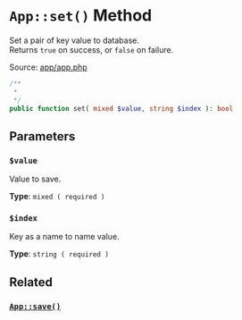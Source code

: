 # `App::set()` Method
Set a pair of key value to database.       
Returns `true` on success, or `false` on failure.

Source: [app/app.php](https://github.com/BoidCMS/BoidCMS/blob/master/app/app.php)
```php
/**
 *
 */
public function set( mixed $value, string $index ): bool
```

## Parameters

### `$value`
Value to save.     

**Type**: `mixed ( required )`

### `$index`
Key as a name to name value.       

**Type**: `string ( required )`

## Related

### [`App::save()`](/developer/method/save)
